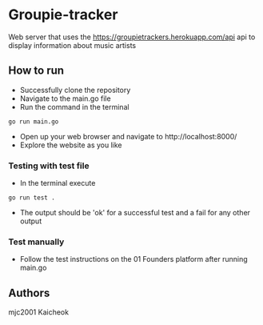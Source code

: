 # Groupie-tracker

Web server that uses the https://groupietrackers.herokuapp.com/api api to display information about music artists

## How to run

- Successfully clone the repository
- Navigate to the main.go file
- Run the command in the terminal

```
go run main.go
```

- Open up your web browser and navigate to http://localhost:8000/
- Explore the website as you like

### Testing with test file

- In the terminal execute

```
go run test .
```

- The output should be 'ok' for a successful test and a fail for any other output

### Test manually

- Follow the test instructions on the 01 Founders platform after running main.go

## Authors

mjc2001
Kaicheok
